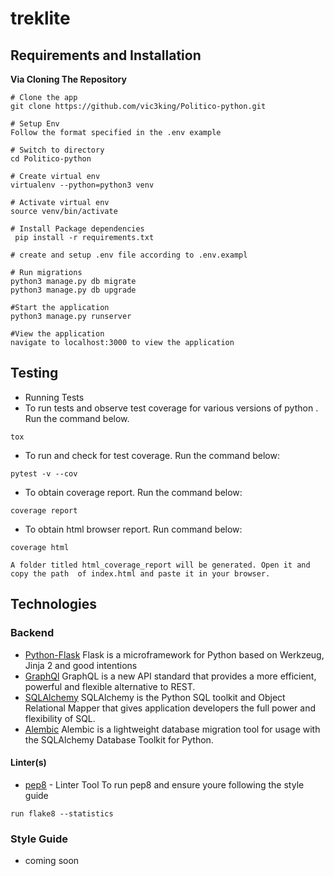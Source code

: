 # treklite


## Requirements and Installation
**Via Cloning The Repository**
```
# Clone the app
git clone https://github.com/vic3king/Politico-python.git

# Setup Env
Follow the format specified in the .env example

# Switch to directory
cd Politico-python

# Create virtual env
virtualenv --python=python3 venv

# Activate virtual env
source venv/bin/activate

# Install Package dependencies
 pip install -r requirements.txt

# create and setup .env file according to .env.exampl

# Run migrations
python3 manage.py db migrate
python3 manage.py db upgrade

#Start the application
python3 manage.py runserver

#View the application
navigate to localhost:3000 to view the application
```
## Testing
- Running Tests
 - To run tests and observe test coverage for various versions of python . Run the command below.
 ```
 tox
 ```
 - To run  and check for test coverage. Run the command below:
 ```
 pytest -v --cov
 ```
 - To obtain coverage report. Run the command below:

 ```
 coverage report
 ```
 - To obtain html browser report. Run command below:
 ```
 coverage html
 ```
 ```
 A folder titled html_coverage_report will be generated. Open it and copy the path  of index.html and paste it in your browser.
 ```
## Technologies 

### Backend

* [Python-Flask](http://flask.pocoo.org/) Flask is a microframework for Python based on Werkzeug, Jinja 2 and good intentions
* [GraphQl](https://graphql.org/) GraphQL is a new API standard that provides a more efficient, powerful and flexible alternative to REST.
* [SQLAlchemy](https://www.sqlalchemy.org/) SQLAlchemy is the Python SQL toolkit and Object Relational Mapper that gives application developers the full power and flexibility of SQL.
* [Alembic](https://alembic.sqlalchemy.org) Alembic is a lightweight database migration tool for usage with the SQLAlchemy Database Toolkit for Python.


#### Linter(s)

* [pep8](https://eslint.org/) - Linter Tool
To run pep8 and ensure youre following the style guide 
```
run flake8 --statistics
```

### Style Guide
* coming soon


